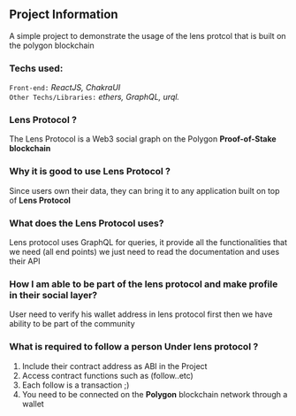 ## Project Information
A simple project to demonstrate the usage of the lens protcol that is built on the polygon blockchain

### Techs used:
`Front-end:` <em>ReactJS, ChakraUI</em><br>
`Other Techs/Libraries:` <em>ethers, GraphQL, urql.</em>

### Lens Protocol ?
<p>The Lens Protocol is a Web3 social graph on the Polygon <strong>Proof-of-Stake blockchain</strong> </p>

### Why it is good to use Lens Protocol ?
<p> Since users own their data, they can bring it to any application built on top of <strong>Lens Protocol</strong> </p>

### What does the Lens Protocol uses?
<p> Lens protocol uses GraphQL for queries, it provide all the functionalities that we need (all end points) we just need to read the documentation and uses their API </p>

### How I am able to be part of the lens protocol and make profile in their social layer? 
<p> User need to verify his wallet address in lens protocol first then we have ability to be part of the community </p>

### What is required to follow a person Under lens protocol ? 
<ol>
  <li>Include their contract address as ABI in the Project</li>
  <li>Access contract functions such as (follow..etc) </li>
  <li>Each follow is a transaction ;) </li>
  <li>You need to be connected on the <strong>Polygon</strong> blockchain network through a wallet </li>
</ol>